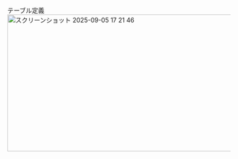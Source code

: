 テーブル定義
<img width="635" height="310" alt="スクリーンショット 2025-09-05 17 21 46" src="https://github.com/user-attachments/assets/fe2fc446-b8dc-48df-8d14-f85be80b4617" />
